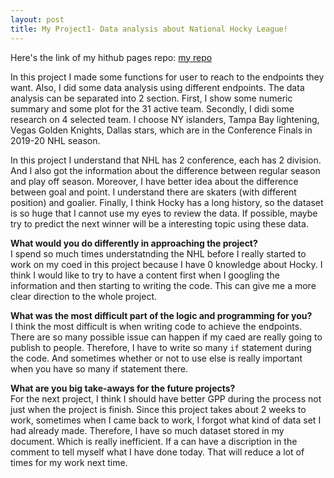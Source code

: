 ```yaml
---
layout: post
title: My Project1- Data analysis about National Hocky League!
---
```


Here's the link of my hithub pages repo: [my repo](https://mu-tien.github.io/ST558_Project1/)


In this project I made some functions for user to reach to the endpoints they want. Also, I did some data analysis using different endpoints.
The data analysis  can be separated into 2 section. First, I show some numeric summary and some plot for the 31 active team. Secondly, I didi some research on 4 selected team.
I choose NY islanders, Tampa Bay lightening, Vegas Golden Knights, Dallas stars, which are in the Conference Finals in 2019-20 NHL season.

In this project I understand that NHL has 2 conference, each has 2 division. And I also got the information about the difference between regular season and play off season. 
Moreover, I have better idea about the difference between goal and point. I understand there are skaters (with different position) and goalier. 
Finally, I think Hocky has a long history, so the dataset is so huge that I cannot use my eyes to review the data. 
If possible, maybe try to predict the next winner will be a interesting topic using these data.

**What would you do differently in approaching the project?**\
I spend so much times understatnding the NHL before I really started to work on my coed in this project because I have 0 knowledge about Hocky.
I think I would like to try to have a content first when I googling the information and then starting to writing the code. This can give me a more clear direction to the whole project.

**What was the most difficult part of the logic and programming for you?**\
I think the most difficult is when writing code to achieve the endpoints. There are so many possible issue can happen if my caed are really going to publish to people. 
Therefore, I have to write so many `if` statement during the code. And sometimes whether or not to use else is really important when you have so many if statement there.


**What are you big take-aways for the future projects?**\
For the next project, I think I should have better GPP during the process not just when the project is finish. 
Since this project takes about 2 weeks to work, sometimes when I came back to work, I forgot what kind of data set I had already made. Therefore, I have so much dataset stored in my document.
Which is really inefficient. If a can have a discription in the comment to tell myself what I have done today. That will reduce a lot of times for my work next time.



